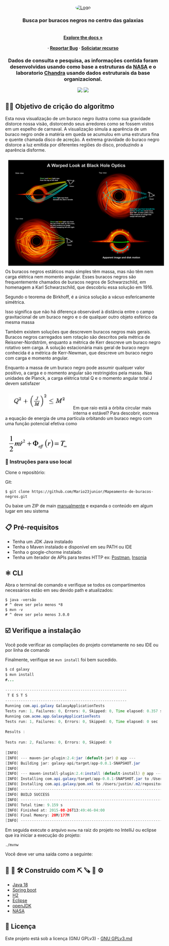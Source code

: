  <div id="top"></div> 

<br />
<div align="center">
  <a href="logo.gif">
    <img src="logo1.gif" alt="Logo" width="700" height="300" style="border-radius: 50%"/>
  </a>

  
  <h3 align="center">Busca por buracos negros no centro das galaxias</h3>

  <h4 align="center">
     <br />
    <a href="https://github.com/othneildrew/Best-README-Template"><strong>Explore the docs »</strong></a>
    <br />
    <br />
     ·
    <a href="">Reportar Bug</a>
    ·
    <a href="">Soliciatar recurso</a>
  </p>
</div>

 <h3 align="center">
Dados de consulta e pesquisa, as informações contida foram desenvolvidas usando como base a estruturas da <a href="https://www.nasa.gov/subject/6893/nebulae/" target="_blank">NASA</a>
 e o laboratorio <a href="https://chandra.harvard.edu/photo/2007/orion/" target="_blank">Chandra</a> usando dados estruturais da base organizacional.
<p align="center">
 
<p align="center">
  <a href="https://github.com/Mario23junior/Galaxy-API/runs/7950437483?check_suite_focus=true"><img src="https://github.com/Mario23junior/Galaxy-API/actions/workflows/Maven.yml/badge.svg"></a>
<a href="https://en.wikipedia.org/wiki/Representational_state_transfer"><img src="https://img.shields.io/badge/interface%20-build-green.svg"></a>
</p>

## 👨‍💻 Objetivo de crição do algoritmo

<p>Esta nova visualização de um buraco negro ilustra como sua gravidade distorce nossa visão, distorcendo seus arredores como se fossem vistos em um espelho de carnaval. A visualização simula a aparência de um buraco negro onde a matéria em queda se acumulou em uma estrutura fina e quente chamada disco de acreção. A extrema gravidade do buraco negro distorce a luz emitida por diferentes regiões do disco, produzindo a aparência disforme.</p>
<img src="/bhoptics_explained-1.png" align="left" width="600" hspace="10" vspace="10">

Os buracos negros estáticos mais simples têm massa, mas não têm nem carga elétrica nem momento angular. 
Esses buracos negros são frequentemente chamados de buracos negros de Schwarzschild, em homenagem a Karl Schwarzschild, que descobriu essa solução em 1916.
<p>Segundo o teorema de Birkhoff, é a única solução a vácuo esfericamente simétrica.</p>
Isso significa que não há diferença observável à distância entre o campo gravitacional de um buraco negro e o de qualquer outro objeto esférico da mesma massa</p>

<p>Também existem soluções que descrevem buracos negros mais gerais. Buracos negros carregados sem rotação são descritos pela métrica de Reissner-Nordström, enquanto a métrica de Kerr descreve um buraco negro rotativo sem carga. A solução estacionária mais geral de buraco negro conhecida é a métrica de Kerr-Newman, que descreve um buraco negro com carga e momento angular.</p>

<p>Enquanto a massa de um buraco negro pode assumir qualquer valor positivo, a carga e o momento angular são restringidos pela massa. Nas unidades de Planck, a carga elétrica total Q e o momento angular total J devem satisfazer</p>
<img src="/Captura de tela_2023-03-25_03-17-39.png" align="left" width="200" hspace="10" vspace="10">
<br>
<br>
<p> Em que raio está a órbita circular mais interna e estável? Para descobrir, escreva a equação de energia de uma partícula orbitando um buraco negro com uma função potencial efetiva como </p>
<img src="/image-10.png" align="left" width="200" hspace="10" vspace="10">
<br>
<br>
<br>
<br>

### 🔩 Instruções para uso local

Clone o repositório:

Git:
```
$ git clone https://github.com/Mario23junior/Mapeamento-de-buracos-negros.git
```
Ou baixe um ZIP de main [manualmente](https://github.com/Mario23junior/Galaxy-API/archive/refs/heads/main.zip) e expanda o conteúdo em algum lugar em seu sistema

## 📋  Pré-requisitos

* Tenha um JDK Java instalado
* Tenha o Maven instalado e disponível em seu PATH ou IDE
* Tenha o google-chorme instalado
* Tenha um iterador de APIs para testes HTTP ex: [Postman](https://www.postman.com/downloads/), [Insonia](https://insomnia.rest/download)

## ⚛️ CLI

Abra o terminal de comando e verifique se todos os compartimentos necessários estão em seu devido path e atualizados:

```
$ java -versão
# ^ deve ser pelo menos *8
$ mvn -v
# ^ deve ser pelo menos 3.0.0
```
## ☑️ Verifique a instalação

Você pode verificar as compilações do projeto corretamente no seu IDE ou por linha de comando

Finalmente, verifique se `mvn install` foi bem sucedido.

``` Java
$ cd galaxy
$ mvn install
#...

-------------------------------------------------------
 T E S T S
-------------------------------------------------------
Running com.api.galaxy GalaxyApplicationTests
Tests run: 1, Failures: 0, Errors: 0, Skipped: 0, Time elapsed: 0.357 sec
Running com.acme.app.GalaxyApplicationTests
Tests run: 1, Failures: 0, Errors: 0, Skipped: 0, Time elapsed: 0 sec

Results :

Tests run: 2, Failures: 0, Errors: 0, Skipped: 0

[INFO]
[INFO] --- maven-jar-plugin:2.4:jar (default-jar) @ app ---
[INFO] Building jar: galaxy-api/target/app-0.0.1-SNAPSHOT.jar
[INFO]
[INFO] --- maven-install-plugin:2.4:install (default-install) @ app ---
[INFO] Installing com.api.galaxy/target/app-0.0.1-SNAPSHOT.jar to /Users/justin/.m2/repository/com/acme/app/0.0.1-SNAPSHOT/app-0.0.1-SNAPSHOT.jar
[INFO] Installing com.api.galaxy/pom.xml to /Users/justin/.m2/repository/com/acme/app/0.0.1-SNAPSHOT/app-0.0.1-SNAPSHOT.pom
[INFO] ------------------------------------------------------------------------
[INFO] BUILD SUCCESS
[INFO] ------------------------------------------------------------------------
[INFO] Total time: 9.159 s
[INFO] Finished at: 2015-08-26T13:49:46-04:00
[INFO] Final Memory: 20M/177M
[INFO] ------------------------------------------------------------------------
```

Em seguida execute o arquivo `mvnw` na raiz do projeto no IntelliJ ou eclipse que ira iniciar a execução do projeto:

```
./mvnw
```

Você deve ver uma saída como a seguinte:

## 🔧 🔨 🛠  Construído com ⛏ 🪚 🔩 ⚙️

* [Java 18](https://www.oracle.com/java/technologies/javase/jdk17-archive-downloads.html)
* [Spring boot](https://spring.io/projects/spring-boot)
* [H2](https://www.h2database.com/html/main.html)
* [Eclipse](https://www.eclipse.org/downloads/)
* [openJDK](https://maven.apache.org/)
* [NASA](https://solarsystem.nasa.gov/)

## 📄 Licença ##

Este projeto está sob a licença (GNU GPLv3) - [GNU GPLv3.md](https://www.gnu.org/licenses/gpl-3.0.pt-br.html)
